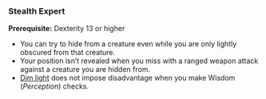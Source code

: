 ### Stealth Expert

**Prerequisite:**
Dexterity 13 or higher

- You can try to hide from a creature even while you are only lightly obscured from that creature.
- Your position isn’t revealed when you miss with a ranged weapon attack against a creature you are hidden from.
- [Dim light](#Exploration_Environment_illumination) does not impose disadvantage when you make Wisdom (_Perception_) checks.
